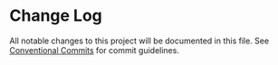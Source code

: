 # Change Log

All notable changes to this project will be documented in this file.
See [Conventional Commits](https://conventionalcommits.org) for commit guidelines.




































































































































